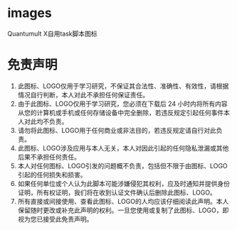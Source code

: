 # images
Quantumult X自用task脚本图标

# 免责声明
1. 此图标、LOGO仅用于学习研究，不保证其合法性、准确性、有效性，请根据情况自行判断，本人对此不承担任何保证责任。
2. 由于此图标、LOGO仅用于学习研究，您必须在下载后 24 小时内将所有内容从您的计算机或手机或任何存储设备中完全删除，若违反规定引起任何事件本人对此均不负责。
3. 请勿将此图标、LOGO用于任何商业或非法目的，若违反规定请自行对此负责。
4. 此图标、LOGO涉及应用与本人无关，本人对因此引起的任何隐私泄漏或其他后果不承担任何责任。
5. 本人对任何图标、LOGO引发的问题概不负责，包括但不限于由图标、LOGO引起的任何损失和损害。
6. 如果任何单位或个人认为此脚本可能涉嫌侵犯其权利，应及时通知并提供身份证明，所有权证明，我们将在收到认证文件确认后删除此图标、LOGO。
7. 所有直接或间接使用、查看此图标、LOGO的人均应该仔细阅读此声明。本人保留随时更改或补充此声明的权利。一旦您使用或复制了此图标、LOGO，即视为您已接受此免责声明。

